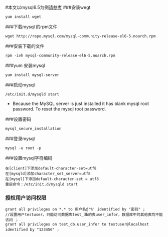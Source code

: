 #本文以mysql6.5为例<a href="http://sharadchhetri.com/2013/12/26/install-mysql-server-5-6-in-centos-6-x-and-red-hat-6-x-linux/">请参考</a>
###安装wegt
```
yum install wget
```
###下载mysql 的rpm文件
```
wget http://repo.mysql.com/mysql-community-release-el6-5.noarch.rpm
```
###安装下载的文件
```
rpm -ivh mysql-community-release-el6-5.noarch.rpm
```
###yum 安装mysql
```
yum install mysql-server
```
###启动mysql
```
/etc/init.d/mysqld start
```
- Because the MySQL server is just installed it has blank mysql root password. To reset the mysql root password.

###设置密码
```
mysql_secure_installation
```
###登录mysql
```
mysql -u root -p
```
###设置mysql字符编码
```
在[client]下添加default-character-set=utf8
在[mysqld]添加character_set_server=utf8
在[mysql]下添加default-character-set = utf8
重启命令：/etc/init.d/mysqld start
```
### 授权用户访问权限
```
grant all privileges on *.* to 用户名@'%' identified by "密码" ;　
//设置用户testuser，只能访问数据库test_db的表user_infor，数据库中的其他表均不能访问 ；
grant all privileges on test_db.user_infor to testuser@localhost identified by "123456" ;　
```
